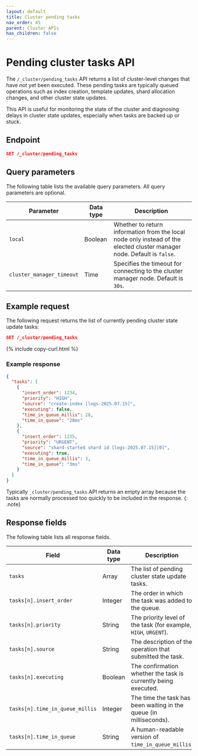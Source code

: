 ```yaml
---
layout: default
title: Cluster pending tasks
nav_order: 45
parent: Cluster APIs
has_children: false
---
```


# Pending cluster tasks API

The `/_cluster/pending_tasks` API returns a list of cluster-level changes that have not yet been executed. These pending tasks are typically queued operations such as index creation, template updates, shard allocation changes, and other cluster state updates.

This API is useful for monitoring the state of the cluster and diagnosing delays in cluster state updates, especially when tasks are backed up or stuck.

## Endpoint

```json
GET /_cluster/pending_tasks
```

## Query parameters

The following table lists the available query parameters. All query parameters are optional.

| Parameter        | Data type | Description                                                                                                             |
| ---------------- | --------- | ----------------------------------------------------------------------------------------------------------------------- |
| `local`          | Boolean   | Whether to return information from the local node only instead of the elected cluster manager node. Default is `false`. |
| `cluster_manager_timeout` | Time      | Specifies the timeout for connecting to the cluster manager node. Default is `30s`.                                     |

## Example request

The following request returns the list of currently pending cluster state update tasks:

```json
GET /_cluster/pending_tasks
```

{% include copy-curl.html %}

### Example response

```json
{
  "tasks": [
    {
      "insert_order": 1234,
      "priority": "HIGH",
      "source": "create-index [logs-2025.07.15]",
      "executing": false,
      "time_in_queue_millis": 28,
      "time_in_queue": "28ms"
    },
    {
      "insert_order": 1235,
      "priority": "URGENT",
      "source": "shard-started shard id [logs-2025.07.15][0]",
      "executing": true,
      "time_in_queue_millis": 3,
      "time_in_queue": "3ms"
    }
  ]
}
```

Typically `_cluster/pending_tasks` API returns an empty array because the tasks are normally processed too quickly to be included in the response.
{: .note}  

## Response fields

The following table lists all response fields.

| Field                           | Data type | Description                                                        |
| ------------------------------- | --------- | ------------------------------------------------------------------ |
| `tasks`                         | Array     | The list of pending cluster state update tasks.                        |
| `tasks[n].insert_order`         | Integer   | The order in which the task was added to the queue.                    |
| `tasks[n].priority`             | String    | The priority level of the task (for example, `HIGH`, `URGENT`).               |
| `tasks[n].source`               | String    | The description of the operation that submitted the task.              |
| `tasks[n].executing`            | Boolean   | The confirmation whether the task is currently being executed.                      |
| `tasks[n].time_in_queue_millis` | Integer   | The time the task has been waiting in the queue (in milliseconds). |
| `tasks[n].time_in_queue`        | String    | A human-readable version of `time_in_queue_millis`.                  |
